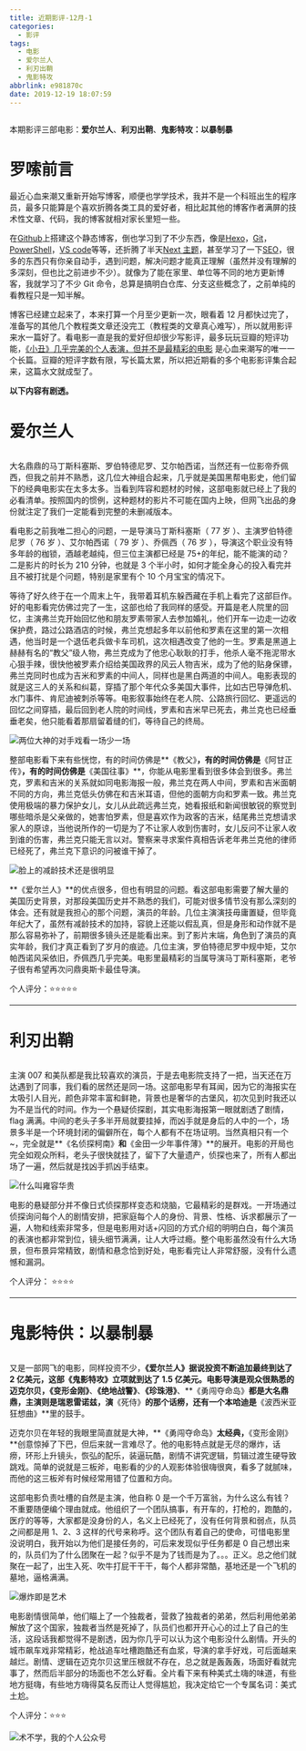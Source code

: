 ```yaml
---
title: 近期影评-12月-1
categories:
  - 影评
tags:
  - 电影
  - 爱尔兰人
  - 利刃出鞘
  - 鬼影特攻
abbrlink: e981870c
date: 2019-12-19 18:07:59
---
```


<img src="https://s2.ax1x.com/2019/12/19/Qq4eRx.jpg" alt=""  />

本期影评三部电影：**爱尔兰人**、**利刃出鞘**、**鬼影特攻：以暴制暴**

# 罗嗦前言

最近心血来潮又重新开始写博客，顺便也学学技术，我并不是一个科班出生的程序员，最多只能算是个喜欢折腾各类工具的爱好者，相比起其他的博客作者满屏的技术性文章、代码，我的博客就相对家长里短一些。

在[Github](https://github.com/)上搭建这个静态博客，倒也学习到了不少东西，像是[Hexo](https://hexo.io/zh-cn/)，[Git](https://git-scm.com/)，[PowerShell](https://docs.microsoft.com/zh-cn/powershell/)，[VS code](https://code.visualstudio.com/)等等，还折腾了半天[Next 主题](https://theme-next.iissnan.com/)，甚至学习了一下[SEO](https://zh.wikipedia.org/wiki/%E6%90%9C%E5%B0%8B%E5%BC%95%E6%93%8E%E6%9C%80%E4%BD%B3%E5%8C%96)，很多的东西只有你亲自动手，遇到问题，解决问题才能真正理解（虽然并没有理解的多深刻，但也比之前进步不少）。就像为了能在家里、单位等不同的地方更新博客，我就学习了不少 Git 命令，总算是搞明白仓库、分支这些概念了，之前单纯的看教程只是一知半解。

博客已经建立起来了，本来打算一个月至少更新一次，眼看着 12 月都快过完了，准备写的其他几个教程类文章还没完工（教程类的文章真心难写），所以就用影评来水一篇好了。看电影一直是我的爱好但却很少写影评，最多玩玩豆瓣的短评功能，[《小丑》几乎完美的个人表演，但并不是最精彩的电影](https://kekeyu2266.github.io/posts/29d3ca6d.html) 是心血来潮写的唯一一个长篇。豆瓣的短评字数有限，写长篇太累，所以把近期看的多个电影影评集合起来，这篇水文就成型了。

**以下内容有剧透。**

 <!-- more -->

# 爱尔兰人

<img src="https://s2.ax1x.com/2019/12/19/QqsNHx.jpg" alt="" style="zoom:50%;" />

大名鼎鼎的马丁斯科塞斯、罗伯特德尼罗、艾尔帕西诺，当然还有一位影帝乔佩西，但我之前并不熟悉，这几位大神组合起来，几乎就是美国黑帮电影史，他们留下的经典电影实在太多太多。当看到阵容和题材的时候，这部电影就已经上了我的必看清单。按照国内的惯例，这种题材的影片不可能在国内上映，但网飞出品的身份就注定了我们一定能看到完整的未删减版本。

看电影之前我唯二担心的问题，一是导演马丁斯科塞斯（ 77 岁 ）、主演罗伯特德尼罗（ 76 岁 ）、艾尔帕西诺（ 79 岁 ）、乔佩西（ 76 岁 ），导演这个职业没有特多年龄的枷锁，酒越老越纯，但三位主演都已经是 75+的年纪，能不能演的动？二是影片的时长为 210 分钟，也就是 3 个半小时，如何才能全身心的投入看完并且不被打扰是个问题，特别是家里有个 10 个月宝宝的情况下。

等待了好久终于在一个周末上午，我带着耳机东躲西藏在手机上看完了这部巨作。好的电影看完仿佛过完了一生，这部也给了我同样的感受。开篇是老人院里的回忆，主演弗兰克开始回忆他和朋友罗素带家人去参加婚礼，他们开车一边走一边收保护费，路过公路酒店的时候，弗兰克想起多年以前他和罗素在这里的第一次相遇，他当时是一个退伍老兵做卡车司机，这次相遇改变了他的一生。罗素是黑道上赫赫有名的“教父”级人物，弗兰克成为了他忠心耿耿的打手，他杀人毫不拖泥带水心狠手辣，很快他被罗素介绍给美国政界的风云人物吉米，成为了他的贴身保镖，弗兰克同时也成为吉米和罗素的中间人，同样也是黑白两道的中间人。电影表现的就是这三人的关系和纠葛，穿插了那个年代众多美国大事件，比如古巴导弹危机、水门事件、肯尼迪被刺杀等等。电影叙事始终在老人院、公路旅行回忆、更遥远的回忆之间穿插，最后回到老人院的时间线，罗素和吉米早已死去，弗兰克也已经垂垂老矣，他只能看着那扇留着缝的们，等待自己的终局。

<img src="https://s2.ax1x.com/2019/12/19/QqfW90.jpg" alt="两位大神的对手戏看一场少一场" style="zoom:100%;" />

整部电影看下来有些恍惚，有的时间仿佛是**《教父》**，有的时间仿佛是**《阿甘正传》**，有的时间仿佛是**《美国往事》**，你能从电影里看到很多体会到很多。弗兰克，罗素和吉米的关系就如同电影海报一般，弗兰克在两人中间，罗素和吉米面朝不同的方向，弗兰克低头仿佛在和吉米耳语，但他的面朝方向和罗素一致。弗兰克使用极端的暴力保护女儿，女儿从此疏远弗兰克，她看报纸和新闻很敏锐的察觉到哪些暗杀是父亲做的，她害怕罗素，但是喜欢作为政客的吉米，结尾弗兰克想请求家人的原谅，当他说所作的一切是为了不让家人收到伤害时，女儿反问不让家人收到谁的伤害，弗兰克只能无言以对。警察来寻求案件真相告诉老年弗兰克他的律师已经死了，弗兰克下意识的问被谁干掉了。

<img src="https://s2.ax1x.com/2019/12/19/QqfcAs.jpg" alt="脸上的减龄技术还是很明显" style="zoom:100%;" />

**《爱尔兰人》**的优点很多，但也有明显的问题。看这部电影需要了解大量的美国历史背景，对那段美国历史并不熟悉的我们，可能对很多情节没有那么深刻的体会。还有就是我担心的那个问题，演员的年龄。几位主演演技毋庸置疑，但毕竟年纪大了，虽然有减龄技术的加持，容貌上还能以假乱真，但是身形和动作就不是那么容易弥补了，前期很多镜头还是能看出来。到了影片末端，角色到了演员的真实年龄，我们才真正看到了岁月的痕迹。几位主演，罗伯特德尼罗中规中矩，艾尔帕西诺风采依旧，乔佩西几乎完美。电影里最精彩的当属导演马丁斯科塞斯，老爷子很有希望再次问鼎奥斯卡最佳导演。

个人评分：⭐⭐⭐⭐⭐

---

# 利刃出鞘

<img src="https://s2.ax1x.com/2019/12/19/Qq835t.jpg" alt="" style="zoom:50%;" />

主演 007 和美队都是我比较喜欢的演员，于是去电影院支持了一把，当天还在万达遇到了同事，我们看的居然还是同一场。这部电影早有耳闻，因为它的海报实在太吸引人目光，颜色非常丰富和鲜艳，背景也是奢华的古堡风，初次见到时我还以为不是当代的时间。作为一个悬疑侦探剧，其实电影海报第一眼就剧透了剧情，flag 满满。中间的老头子多半开局就要挂掉，而凶手就是身后的人中的一个，场景多半是一个环境封闭的偏僻所在，每个人都有不在场证明。当然真相只有一个~，完全就是**《名侦探柯南》**和**《金田一少年事件薄》**的展开。电影的开局也完全如观众所料，老头子很快就挂了，留下了大量遗产，侦探也来了，所有人都出场了一遍，然后就是找凶手抓凶手结束。

<img src="https://s2.ax1x.com/2019/12/19/QqRI2T.jpg" alt="什么叫雍容华贵" style="zoom:100%;" />

电影的悬疑部分并不像日式侦探那样变态和烧脑，它最精彩的是群戏。一开场通过侦探询问每个人的剧情安排，把家庭每个人的身份、背景、性格、诉求都展示了一遍，人物和线索非常多，但是电影用对话+闪回的方式介绍的明明白白，每个演员的表演也都非常到位，镜头细节满满，让人大呼过瘾。整个电影虽然没有什么大场景，但布景异常精致，剧情和悬念恰到好处，电影看完让人非常舒服，没有什么遗憾和漏洞。

个人评分： ⭐⭐⭐⭐

---

# 鬼影特供：以暴制暴

<img src="https://s2.ax1x.com/2019/12/19/QqfjgK.jpg" alt="" style="zoom:50%;" />

又是一部网飞的电影，同样投资不少，**《爱尔兰人》**据说投资不断追加最终到达了 2 亿美元，这部**《鬼影特攻》**立项就到达了 1.5 亿美元。电影导演是观众很熟悉的迈克尔贝，**《变形金刚》**、**《绝地战警》**、**《珍珠港》**、**《勇闯夺命岛》**都是大名鼎鼎，主演则是瑞恩雷诺兹，演**《死侍》**的那个话痨，还有一个本哈迪是**《波西米亚狂想曲》**里的鼓手。

迈克尔贝在年轻的我眼里简直就是大神，**《勇闯夺命岛》**太经典，**《变形金刚》**创意惊掉了下巴，但后来就一言难尽了。他的电影特点就是无尽的爆炸，话痨，环形上升镜头，恢弘的配乐，装逼玩酷，剧情不讲究逻辑，剪辑过渡生硬导致跳戏。简单的说就是三板斧，电影看的少的人观影体验很嗨很爽，看多了就腻味，而他的这三板斧有时候经常用错了位置和方向。

这部电影负责吐槽的自然是主演，他自称 0 是一个千万富翁，为什么这么有钱？不重要随便编个理由就成。他组织了一个团队搞事，有开车的，打枪的，跑酷的，医疗的等等，大家都是没身份的人，名义上已经死了，没有任何背景和弱点，队员之间都是用 1、2、3 这样的代号来称呼。这个团队有着自己的使命，可惜电影里没说明白，我开始以为他们是接任务的，可后来发现似乎任务都是 0 自己想出来的，队员们为了什么团聚在一起？似乎不是为了钱而是为了。。。正义。总之他们就聚在一起了，出生入死、吹牛打屁干干干，每个人都非常酷，基地还是一个飞机的墓地，逼格满满。

<img src="https://s2.ax1x.com/2019/12/19/QqfX36.jpg" alt="爆炸即是艺术" style="zoom:100%;" />

电影剧情很简单，他们瞄上了一个独裁者，营救了独裁者的弟弟，然后利用他弟弟解放了这个国家，独裁者当然是死掉了，队员们也都开开心心的过上了自己的生活，这段话我都觉得不是剧透，因为你几乎可以认为这个电影没什么剧情。开头的城市飙车戏非常精彩，枪战追车吐槽跑酷还有血浆，导演的拿手好戏，可后面越来越烂。剧情、逻辑在迈克尔贝这里压根就不存在，总之就是轰轰轰，场面好看就完事了，然而后半部分的场面也不怎么好看。全片看下来有种美式土嗨的味道，有些地方挺嗨，有些地方嗨得莫名反而让人觉得尴尬，我决定给它一个专属名词：美式土尬。

个人评分：⭐⭐⭐

![术不学，我的个人公众号](https://s2.ax1x.com/2019/11/27/Q9HlPe.png)
